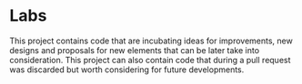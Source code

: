 # Labs
This project contains code that are incubating ideas for improvements, new designs and proposals for new elements that can be later take into consideration.
This project can also contain code that during a pull request was discarded but worth considering for future developments. 
